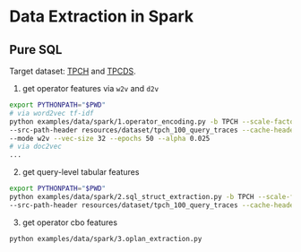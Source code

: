 # Data Extraction in Spark


## Pure SQL

Target dataset: [TPCH](../../resources/dataset/tpch_100_query_traces) and [TPCDS](../../resources/dataset/tpcds_100_query_traces).

1. get operator features via `w2v` and `d2v`
```bash
export PYTHONPATH="$PWD"
# via word2vec tf-idf
python examples/data/spark/1.operator_encoding.py -b TPCH --scale-factor 100 \
--src-path-header resources/dataset/tpch_100_query_traces --cache-header examples/data/spark/cache \
--mode w2v --vec-size 32 --epochs 50 --alpha 0.025
# via doc2vec 
...
```

2. get query-level tabular features
```bash
export PYTHONPATH="$PWD"
python examples/data/spark/2.sql_struct_extraction.py -b TPCH --scale-factor 100 \
--src-path-header resources/dataset/tpch_100_query_traces --cache-header examples/data/spark/cache
```

3. get operator cbo features
```bash
python examples/data/spark/3.oplan_extraction.py
```
